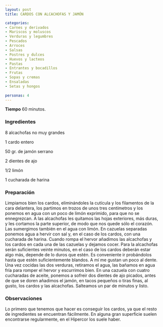 ```yaml
---
layout: post
title: CARDOS CON ALCACHOFAS Y JAMÓN

categories:
- Carnes y derivados
- Mariscos y moluscos
- Verduras y legumbres
- Pescados
- Arroces
- Salsas
- Postres y dulces
- Huevos y lacteos
- Pastas
- Entrantes y bocadillos
- Frutas
- Sopas y cremas
- Ensaladas
- Setas y hongos
 
personas: 4 
---
```

<b>Tiempo</b> 60 minutos.

<h3>Ingredientes</h3>
8 alcachofas no muy grandes

1 cardo entero

50 gr. de jamón serrano

2 dientes de ajo

1/2 limón

1 cucharada de harina

<h3>Preparación</h3>
Limpiamos bien los cardos, eliminándoles la cutícula y los filamentos de la cara delantera, los partimos en trozos de unos tres centímetros y los ponemos en agua con un poco de limón exprimido, para que no se ennegrezcan. A las alcachofas les quitamos las hojas exteriores, más duras, y les cortamos la parte superior, de modo que nos quede sólo el corazón. Las sumergimos también en el agua con limón. En cazuelas separadas ponemos agua a hervir con sal y, en el caso de los cardos, con una cucharada de harina. Cuando rompa el hervor añadimos las alcachofas y los cardos en cada una de las cazuelas y dejamos cocer. Para la alcachofas serán suficientes veinte minutos, en el caso de los cardos deberán estar algo más, depende de lo duros que estén. Es conveniente ir probándolos hasta que estén suficientemente blandos. A mí me gustan un poco al dente. Una vez cocidas las dos verduras, retiramos el agua, las bañamos en agua fría para romper el hervor y escurrimos bien. En una cazuela con cuatro cucharadas de aceite, ponemos a sofreir dos dientes de ajo picados, antes de que se doren añadimos el jamón, en tacos pequeños o tiras finas, al gusto, los cardos y las alcachofas. Salteamos un par de minutos y listo.

<h3>Observaciones</h3>
Lo primero que tenemos que hacer es conseguir los cardos, ya que el resto de ingredientes se encuentran fácilmente. En alguna gran superficie suelen encontrarse regularmente, en el Hipercor los suele haber.

